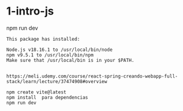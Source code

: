 # 1-intro-js
npm run dev

	This package has installed:		
			
	Node.js v18.16.1 to /usr/local/bin/node		
	npm v9.5.1 to /usr/local/bin/npm		
	Make sure that /usr/local/bin is in your $PATH.		
			
			
	https://meli.udemy.com/course/react-spring-creando-webapp-full-stack/learn/lecture/37474908#overview		
			
	npm create vite@latest		
	npm install	 para dependencias	
	npm run dev		
